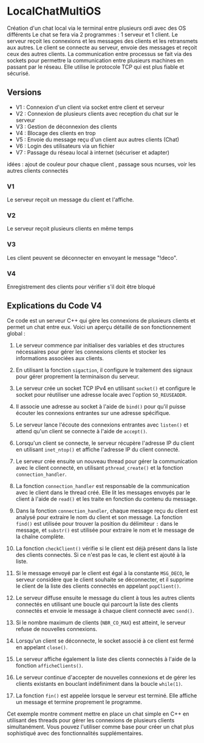 # LocalChatMultiOS
Création d'un chat local via le terminal entre plusieurs ordi avec des OS différents
Le chat se fera via 2 programmes : 1 serveur et 1 client.
Le serveur reçoit les connexions et les messages des clients et les retransmets aux autres.
Le client se connecte au serveur, envoie des messages et reçoit ceux des autres clients.
La communication entre processus se fait via des sockets pour permettre la communication entre plusieurs machines en passant par le réseau.
Elle utilise le protocole TCP qui est plus fiable et sécurisé.

## Versions

- V1 : Connexion d'un client via socket entre client et serveur
- V2 : Connexion de plusieurs clients avec reception du chat sur le serveur
- V3 : Gestion de déconnexion des clients
- V4 : Blocage des clients en trop
- V5 : Envoie du message reçu d'un client aux autres clients (Chat)
- V6 : Login des utilisateurs via un fichier 
- V7 : Passage du réseau local à internet (sécuriser et adapter)

idées : ajout de couleur pour chaque client , passage sous ncurses, voir les autres clients connectés

### V1
Le serveur reçoit un message du client et l'affiche.


### V2
Le serveur reçoit plusieurs clients en même temps


### V3
Les client peuvent se déconnecter en envoyant le message "!deco".

### V4
Enregistrement des clients pour vérifier s'il doit être bloqué


## Explications du Code V4
Ce code est un serveur C++ qui gère les connexions de plusieurs clients et permet un chat entre eux. Voici un aperçu détaillé de son fonctionnement global :

1. Le serveur commence par initialiser des variables et des structures nécessaires pour gérer les connexions clients et stocker les informations associées aux clients.

2. En utilisant la fonction `sigaction`, il configure le traitement des signaux pour gérer proprement la terminaison du serveur.

3. Le serveur crée un socket TCP IPv4 en utilisant `socket()` et configure le socket pour réutiliser une adresse locale avec l'option `SO_REUSEADDR`.

4. Il associe une adresse au socket à l'aide de `bind()` pour qu'il puisse écouter les connexions entrantes sur une adresse spécifique.

5. Le serveur lance l'écoute des connexions entrantes avec `listen()` et attend qu'un client se connecte à l'aide de `accept()`.

6. Lorsqu'un client se connecte, le serveur récupère l'adresse IP du client en utilisant `inet_ntop()` et affiche l'adresse IP du client connecté.

7. Le serveur crée ensuite un nouveau thread pour gérer la communication avec le client connecté, en utilisant `pthread_create()` et la fonction `connection_handler`.

8. La fonction `connection_handler` est responsable de la communication avec le client dans le thread créé. Elle lit les messages envoyés par le client à l'aide de `read()` et les traite en fonction du contenu du message.

9. Dans la fonction `connection_handler`, chaque message reçu du client est analysé pour extraire le nom du client et son message. La fonction `find()` est utilisée pour trouver la position du délimiteur `:` dans le message, et `substr()` est utilisée pour extraire le nom et le message de la chaîne complète.

10. La fonction `checkClient()` vérifie si le client est déjà présent dans la liste des clients connectés. Si ce n'est pas le cas, le client est ajouté à la liste.

11. Si le message envoyé par le client est égal à la constante `MSG_DECO`, le serveur considère que le client souhaite se déconnecter, et il supprime le client de la liste des clients connectés en appelant `popClient()`.

12. Le serveur diffuse ensuite le message du client à tous les autres clients connectés en utilisant une boucle qui parcourt la liste des clients connectés et envoie le message à chaque client connecté avec `send()`.

13. Si le nombre maximum de clients (`NBR_CO_MAX`) est atteint, le serveur refuse de nouvelles connexions.

14. Lorsqu'un client se déconnecte, le socket associé à ce client est fermé en appelant `close()`.

15. Le serveur affiche également la liste des clients connectés à l'aide de la fonction `afficheClients()`.

16. Le serveur continue d'accepter de nouvelles connexions et de gérer les clients existants en bouclant indéfiniment dans la boucle `while(1)`.

17. La fonction `fin()` est appelée lorsque le serveur est terminé. Elle affiche un message et termine proprement le programme.

Cet exemple montre comment mettre en place un chat simple en C++ en utilisant des threads pour gérer les connexions de plusieurs clients simultanément. Vous pouvez l'utiliser comme base pour créer un chat plus sophistiqué avec des fonctionnalités supplémentaires.
